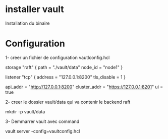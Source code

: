 # installer vault
Installation du binaire


# Configuration

1- creer un fichier de configuration vautlconfig.hcl


storage "raft" {
  path    = "./vault/data"
  node_id = "node1"
}

listener "tcp" {
  address     = "127.0.0.1:8200"
  tls_disable = 1
}

api_addr = "http://127.0.0.1:8200"
cluster_addr = "https://127.0.0.1:8201"
ui = true

2- creer le dossier vault/data qui va contenir le backend raft

mkdir -p vault/data

3- Demmarrer vault avec command

vault server -config=vaultconfig.hcl

